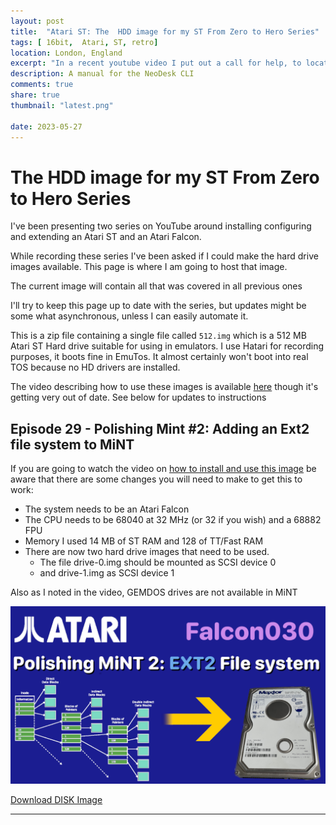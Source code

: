 ```yaml
---
layout: post
title:  "Atari ST: The  HDD image for my ST From Zero to Hero Series"
tags: [ 16bit,  Atari, ST, retro]
location: London, England
excerpt: "In a recent youtube video I put out a call for help, to locate a copy of the manual for the Atari ST app, NeoDesc CLI."
description: A manual for the NeoDesk CLI
comments: true
share: true
thumbnail: "latest.png"

date: 2023-05-27
---
```





# The  HDD image for my ST From Zero to Hero Series

I've been presenting two series on YouTube around installing configuring and extending an Atari ST and an Atari Falcon.

While recording these series I've been asked if I could make the hard drive images available. This page is where I am going to host that image.

The current image will contain all that was covered in all previous ones

I'll try to keep this page up to date with the series, but updates might be some what asynchronous, unless I can easily automate it.

This is a zip file containing a single file called `512.img` which is a 512 MB Atari ST Hard drive suitable for using in emulators. I use Hatari for recording purposes, it boots fine in EmuTos. It almost certainly won't boot into real TOS because no HD drivers are installed.

The video describing how to use these images is available [here](https://youtu.be/WRRTCyj7Xfs) though it's getting very out of date. See below for updates to instructions


## Episode 29 - Polishing Mint #2: Adding an Ext2 file system to MiNT


If you are going to watch the video on [how to install and use this image](https://youtu.be/WRRTCyj7Xfs)
be aware that there are some changes you will need to make to get this to work:

- The system needs to be an Atari Falcon
- The CPU needs to be 68040 at 32 MHz (or 32 if you wish) and a 68882 FPU
- Memory I used 14 MB of ST RAM and 128 of TT/Fast RAM
- There are now two hard drive images that need to be used.
    - The file drive-0.img should be mounted as SCSI device 0 
    - and drive-1.img as SCSI device 1

Also as I noted in the video, GEMDOS drives are not available in MiNT

![Thumbnail for the episode](../thumbs/ep-029-ext2.png)

<div class="downloadButton">
    <a href="https://www.dropbox.com/scl/fi/s8rx9e8pc2qk5hdvsq2cc/ep-029-hdd-images.tar.bz2?rlkey=bm1m141q4l8x1zb87tzpfhyaf&dl=1" class="downloadLink" >Download DISK Image </a>
</div>



---

